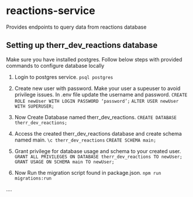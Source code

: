 # reactions-service
Provides endpoints to query data from reactions database

## Setting up therr_dev_reactions database
Make sure you have installed postgres.
Follow below steps with provided commands to configure database locally

1. Login to postgres service.
`psql postgres`

2. Create new user with password. Make your user a supeuser to avoid privilege issues. In .env file update the username and password.
`CREATE ROLE newUser WITH LOGIN PASSWORD ‘password’;`
`ALTER USER newUser WITH SUPERUSER;`

3. Now Create Database named therr_dev_reactions.
`CREATE DATABASE therr_dev_reactions;`

4. Access the created therr_dev_reactions database and create schema named main.
`\c therr_dev_reactions`
`CREATE SCHEMA main;`

5. Grant privilege for database usage and schema to your created user.
`GRANT ALL PRIVILEGES ON DATABASE therr_dev_reactions TO newUser;`
`GRANT USAGE ON SCHEMA main TO newUser;`

6. Now Run the migration script found in package.json.
`npm run migrations:run`

....
